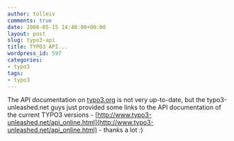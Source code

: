 ```yaml
---
author: tolleiv
comments: true
date: 2008-05-15 14:40:00+00:00
layout: post
slug: typo3-api
title: TYPO3 API...
wordpress_id: 597
categories:
- typo3
tags:
- typo3
---
```


The API documentation on [typo3.org](http://typo3.org/fileadmin/typo3api-4.0.0/) is not very up-to-date, but the typo3-unleashed.net guys just provided some links to the API documentation of the current TYPO3 versions - [http://www.typo3-unleashed.net/api_online.html](http://www.typo3-unleashed.net/api_online.html) - thanks a lot :)  

